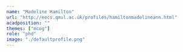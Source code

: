 ```yaml
---
name: "Madeline Hamilton"
url: "http://eecs.qmul.ac.uk/profiles/hamiltonmadelineann.html"
acadposition: ""
themes: ["mcog"]
role: "phd"
image: "./defaultprofile.png"
---
```

